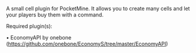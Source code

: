 A small cell plugin for PocketMine. It allows you to create many cells and let your players buy them with a command.

Required plugin(s):

• EconomyAPI by onebone (https://github.com/onebone/EconomyS/tree/master/EconomyAPI)
